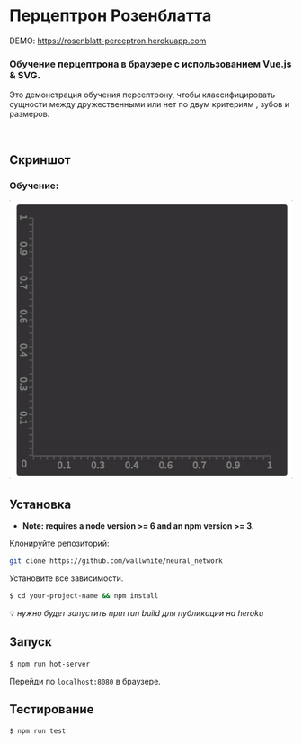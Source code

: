 
# Перцептрон Розенблаттa  

DEMO: https://rosenblatt-perceptron.herokuapp.com
### Обучение перцептрона в браузере с использованием Vue.js & SVG.

Это демонстрация обучения персептрону, чтобы классифицировать сущности между дружественными или нет по двум критериям , зубов и размеров.

<br/>

## Скриншот

### Обучение:
![Training](/media/perceptron.gif)

## Установка

* **Note: requires a node version >= 6 and an npm version >= 3.**

Клонируйте репозиторий:

```bash
git clone https://github.com/wallwhite/neural_network
```

Установите все зависимости.

```bash
$ cd your-project-name && npm install
```

:bulb: *нужно будет запустить npm run build для публикации на heroku*

## Запуск

```bash
$ npm run hot-server
```
Перейди по  `localhost:8080` в браузере.

## Тестирование
```bash
$ npm run test
```
